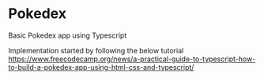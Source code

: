 # Pokedex
Basic Pokedex app using Typescript

Implementation started by following the below tutorial
https://www.freecodecamp.org/news/a-practical-guide-to-typescript-how-to-build-a-pokedex-app-using-html-css-and-typescript/ 
